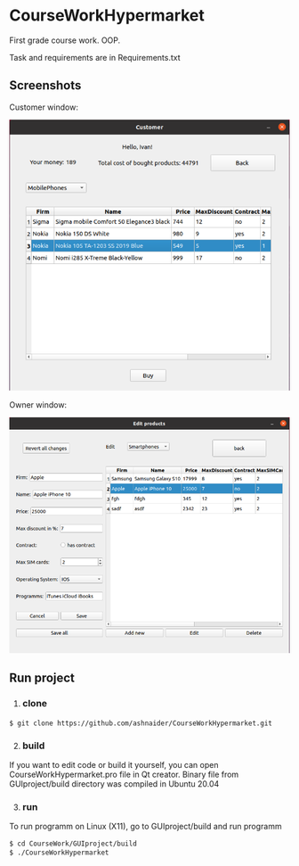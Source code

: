 # CourseWorkHypermarket
First grade course work. OOP.

Task and requirements are in Requirements.txt

## Screenshots

Customer window:

![Customer Window Screenshot](img/CustomerWindow.png)

Owner window:

![Owner Window Screenshot](img/OwnerWindow.png)

## Run project
1. ### clone 
```
$ git clone https://github.com/ashnaider/CourseWorkHypermarket.git
```
2. ### build
If you want to edit code or build it yourself, you can open CourseWorkHypermarket.pro file in Qt creator.
Binary file from GUIproject/build directory was compiled in Ubuntu 20.04 

3. ### run 
To run programm on Linux (X11), go to GUIproject/build and run programm 
```
$ cd CourseWork/GUIproject/build
$ ./CourseWorkHypermarket
```
